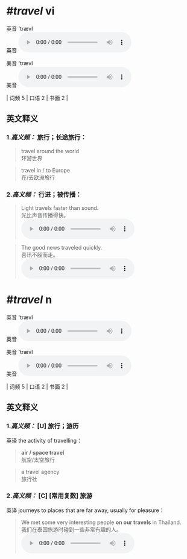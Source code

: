 # ***\#travel*** vi
英音 'trævl  
英音
<audio src="./media/travel-B.aac" controls="controls"></audio>

美音 'trævl  
美音
<audio src="./media/travel.aac" controls="controls"></audio>



| 词频 5 | 口语 2 | 书面 2 |  

英文释义
---
### 1.*高义频：* **旅行；长途旅行：**  

 > travel around the world   
 > 环游世界    

 > travel in / to Europe  
 > 在/去欧洲旅行    

### 2.*高义频：* **行进；被传播：**  

 > Light travels faster than sound.   
 > 光比声音传播得快。    
<audio src="./media/travel-1.aac" controls="controls"></audio>

 > The good news traveled quickly.   
 > 喜讯不胫而走。    
<audio src="./media/travel-2.aac" controls="controls"></audio>


# ***\#travel*** n
英音 'trævl  
英音
<audio src="./media/travel-B.aac" controls="controls"></audio>

美音 'trævl  
美音
<audio src="./media/travel.aac" controls="controls"></audio>



| 词频 5 | 口语 2 | 书面 2 |  

英文释义
---
### 1.*高义频：* **[U] 旅行；游历**  
英译 the activity of travelling：

 > **air / space travel**   
 > 航空/太空旅行    

 > a travel agency   
 > 旅行社    

### 2.*高义频：* **[C] [常用复数] 旅游**  
英译 journeys to places that are far away, usually for pleasure：

 > We met some very interesting people **on our travels** in Thailand.  
 > 我们在泰国旅游时碰到一些非常有趣的人。    
<audio src="./media/travel-We met some very interesting.aac" controls="controls"></audio>


